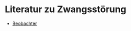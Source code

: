 # Literatur zu Zwangsstörung

* [Beobachter](https://www.beobachter.ch/gesundheit/krankheit/zwangsstorung)